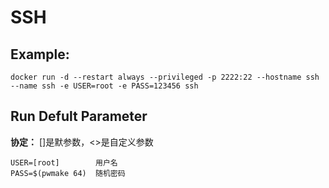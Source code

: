 SSH
===

## Example:

    docker run -d --restart always --privileged -p 2222:22 --hostname ssh --name ssh -e USER=root -e PASS=123456 ssh

## Run Defult Parameter
**协定：** []是默参数，<>是自定义参数

    USER=[root]        用户名
    PASS=$(pwmake 64)  随机密码